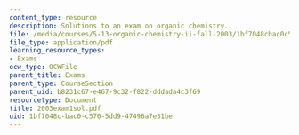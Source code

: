 ```yaml
---
content_type: resource
description: Solutions to an exam on organic chemistry.
file: /media/courses/5-13-organic-chemistry-ii-fall-2003/1bf7048cbac0c5705dd947496a7e31be_2003exam1sol.pdf
file_type: application/pdf
learning_resource_types:
- Exams
ocw_type: OCWFile
parent_title: Exams
parent_type: CourseSection
parent_uid: b8231c67-e467-9c32-f822-dddada4c3f69
resourcetype: Document
title: 2003exam1sol.pdf
uid: 1bf7048c-bac0-c570-5dd9-47496a7e31be
---
```

